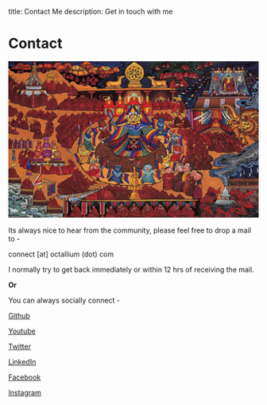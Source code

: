 title: Contact Me
description: Get in touch with me

# Contact

![Contact](../images/pages/octallium-contact.jpg)

Its always nice to hear from the community, please feel free to drop a mail to -

connect [at] octallium (dot) com

I normally try to get back immediately or within 12 hrs of receiving the mail.

**Or**

You can always socially connect -

[Github](https://www.github.com/octallium/website)

[Youtube](https://www.youtube.com/channel/UCEx4qP4PqDukN_EXMz4dC-Q)

[Twitter](https://twitter.com/octallium)

[LinkedIn](https://www.linkedin.com/company/octallium)

[Facebook](https://www.facebook.com/octallium)

[Instagram](https://www.instagram.com/octallium)
